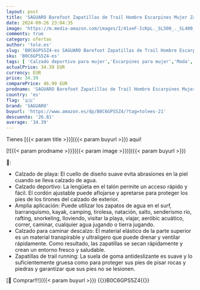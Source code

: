 ```yaml
---
layout: post
title: 'SAGUARO Barefoot Zapatillas de Trail Hombre Escarpines Mujer Zapatos de Agua Minimalistas Zapatillas de Deporte Acuaticos Exterior Interior'
date: 2024-09-26 23:04:35
image: 'https://m.media-amazon.com/images/I/41xeF-IcKpL._SL500_._SL400_.jpg'
comments: true
category: ofertas
author: 'tole.es'
slug: 'B0C6GPS5Z4-es SAGUARO Barefoot Zapatillas de Trail Hombre Escarpines...'
sku: 'B0C6GPS5Z4-es'
tags: [ 'Calzado deportivo para mujer','Escarpines para mujer','Moda','Moda Hombre','Moda Mujer','Zapatillas deportivas y de moda para mujer','Zapatos para mujer','saguaro','zapatos','🇪🇸', ]
actualPrice: 34.39 EUR
currency: EUR
price: 34.39
comparePrice: 46.99 EUR
prodname: 'SAGUARO Barefoot Zapatillas de Trail Hombre Escarpines Mujer Zapatos de Agua Minimalistas Zapatillas de Deporte Acuaticos Exterior Interior'
country: 'es'
flag: '🇪🇸'
brand: 'SAGUARO'
buyurl: 'https://www.amazon.es/dp/B0C6GPS5Z4/?tag=tolees-21'
descuento: '26.81'
average: '34.39'
---
```


Tienes [{{< param title >}}]({{< param buyurl >}}) aqui!

[![{{< param prodname >}}]({{< param image >}})]({{< param buyurl >}})

🔎:

- Calzado de playa: El cuello de diseño suave evita abrasiones en la piel cuando se lleva calzado de agua.
- Calzado deportivo: La lengüeta en el talón permite un acceso rápido y fácil. El cordón ajustable puede aflojarse y apretarse para proteger los pies de los tirones del calzado de exterior.
- Amplia aplicación: Puede utilizar los zapatos de agua en el surf, barranquismo, kayak, camping, tirolesa, natación, salto, senderismo río, rafting, snorkeling, lloviendo, visitar la playa, viajar, aeróbic acuático, correr, caminar, cualquier agua jugando o tierra jugando.
- Calzado para caminar descalzo: El material elástico de la parte superior es un material transpirable y ultraligero que puede drenar y ventilar rápidamente. Como resultado, las zapatillas se secan rápidamente y crean un entorno fresco y saludable.
- Zapatillas de trail running: La suela de goma antideslizante es suave y lo suficientemente gruesa como para proteger sus pies de pisar rocas y piedras y garantizar que sus pies no se lesionen.

[🛒 Comprar!!!]({{< param buyurl >}})
{{<world>}}B0C6GPS5Z4{{</world>}}

